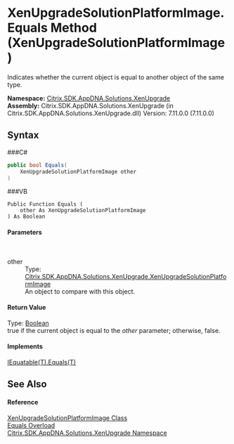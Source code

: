 # XenUpgradeSolutionPlatformImage.Equals Method (XenUpgradeSolutionPlatformImage)
 

Indicates whether the current object is equal to another object of the same type.

**Namespace:**&nbsp;<a href="N_Citrix_SDK_AppDNA_Solutions_XenUpgrade">Citrix.SDK.AppDNA.Solutions.XenUpgrade</a><br />**Assembly:**&nbsp;Citrix.SDK.AppDNA.Solutions.XenUpgrade (in Citrix.SDK.AppDNA.Solutions.XenUpgrade.dll) Version: 7.11.0.0 (7.11.0.0)

## Syntax

###C#
```csharp
public bool Equals(
	XenUpgradeSolutionPlatformImage other
)
```

###VB
```vbnet
Public Function Equals ( 
	other As XenUpgradeSolutionPlatformImage
) As Boolean
```


#### Parameters
&nbsp;<dl><dt>other</dt><dd>Type: <a href="T_Citrix_SDK_AppDNA_Solutions_XenUpgrade_XenUpgradeSolutionPlatformImage">Citrix.SDK.AppDNA.Solutions.XenUpgrade.XenUpgradeSolutionPlatformImage</a><br />An object to compare with this object.</dd></dl>

#### Return Value
Type: <a href="http://msdn2.microsoft.com/en-us/library/a28wyd50" target="_blank">Boolean</a><br />true if the current object is equal to the *other* parameter; otherwise, false.

#### Implements
<a href="http://msdn2.microsoft.com/en-us/library/ms131190" target="_blank">IEquatable(T).Equals(T)</a><br />

## See Also


#### Reference
<a href="T_Citrix_SDK_AppDNA_Solutions_XenUpgrade_XenUpgradeSolutionPlatformImage">XenUpgradeSolutionPlatformImage Class</a><br /><a href="Overload_Citrix_SDK_AppDNA_Solutions_XenUpgrade_XenUpgradeSolutionPlatformImage_Equals">Equals Overload</a><br /><a href="N_Citrix_SDK_AppDNA_Solutions_XenUpgrade">Citrix.SDK.AppDNA.Solutions.XenUpgrade Namespace</a><br />